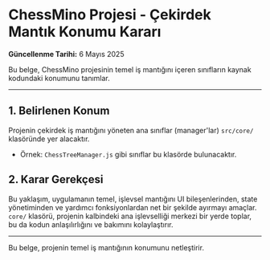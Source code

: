 # ChessMino Projesi - Çekirdek Mantık Konumu Kararı

**Güncellenme Tarihi:** 6 Mayıs 2025

Bu belge, ChessMino projesinin temel iş mantığını içeren sınıfların kaynak kodundaki konumunu tanımlar.

---

## 1. Belirlenen Konum

Projenin çekirdek iş mantığını yöneten ana sınıflar (manager'lar) `src/core/` klasöründe yer alacaktır.

*   Örnek: `ChessTreeManager.js` gibi sınıflar bu klasörde bulunacaktır.

## 2. Karar Gerekçesi

Bu yaklaşım, uygulamanın temel, işlevsel mantığını UI bileşenlerinden, state yönetiminden ve yardımcı fonksiyonlardan net bir şekilde ayırmayı amaçlar. `core/` klasörü, projenin kalbindeki ana işlevselliği merkezi bir yerde toplar, bu da kodun anlaşılırlığını ve bakımını kolaylaştırır.

---

Bu belge, projenin temel iş mantığının konumunu netleştirir.
